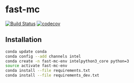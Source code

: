 # fast-mc

[![Build Status](https://travis-ci.org/tbs1980/fast-mc.svg?branch=develop)](https://travis-ci.org/tbs1980/bclest)
[![codecov](https://codecov.io/gh/tbs1980/fast-mc/branch/master/graph/badge.svg)](https://codecov.io/gh/tbs1980/fast-mc)

## Installation

```bash
conda update conda
conda config --add channels intel
conda create -n fast-mc-env intelpython3_core python=3
source activate fast-mc-env
conda install --file requirements.txt
conda install --file requirements_dev.txt
```
